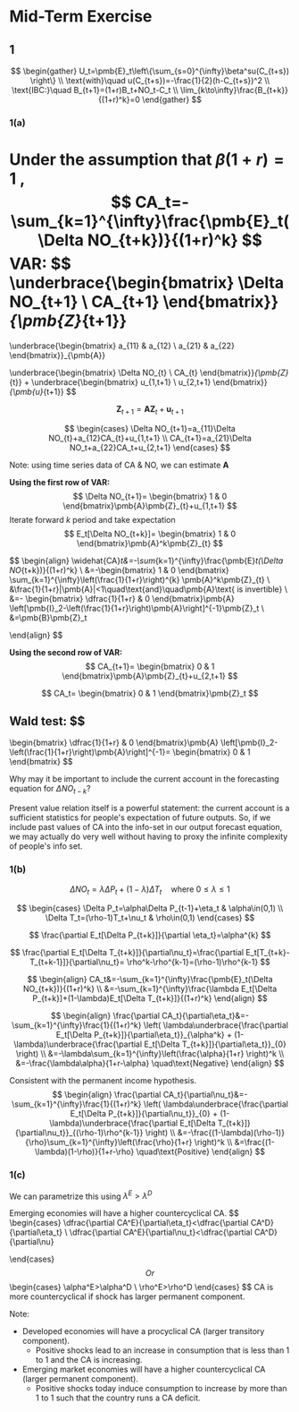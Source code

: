 # Mid-Term Exercise

## 1

$$
\begin{gather}
U_t=\pmb{E}_t\left\{\sum_{s=0}^{\infty}\beta^su(C_{t+s}) \right\} \\
\text{with}\quad u(C_{t+s})=-\frac{1}{2}(h-C_{t+s})^2 \\
\text{IBC:}\quad B_{t+1}=(1+r)B_t+NO_t-C_t \\
\lim_{k\to\infty}\frac{B_{t+k}}{(1+r)^k}=0
\end{gather}
$$

### 1(a)

Under the assumption that $\beta(1+r)=1$ ,
$$
CA_t=-\sum_{k=1}^{\infty}\frac{\pmb{E}_t(\Delta NO_{t+k})}{(1+r)^k}
$$
VAR:
$$
\underbrace{\begin{bmatrix}
\Delta NO_{t+1} \\
CA_{t+1}
\end{bmatrix}}_{\pmb{Z}_{t+1}}
=
\underbrace{\begin{bmatrix}
a_{11} & a_{12} \\
a_{21} & a_{22}
\end{bmatrix}}_{\pmb{A}}

\underbrace{\begin{bmatrix}
\Delta NO_{t} \\
CA_{t}
\end{bmatrix}}_{\pmb{Z}_{t}}
+
\underbrace{\begin{bmatrix}
u_{1,t+1} \\
u_{2,t+1}
\end{bmatrix}}_{\pmb{u}_{t+1}}
$$

$$
\pmb{Z}_{t+1}=\pmb{A}\pmb{Z}_{t}+\pmb{u}_{t+1}
$$

$$
\begin{cases}
\Delta NO_{t+1}=a_{11}\Delta NO_{t}+a_{12}CA_{t}+u_{1,t+1} \\
CA_{t+1}=a_{21}\Delta NO_t+a_{22}CA_t+u_{2,t+1}
\end{cases}
$$

Note: using time series data of CA & NO, we can estimate $\pmb{A}$ 

**Using the first row of VAR:**
$$
\Delta NO_{t+1}=
\begin{bmatrix}
1 & 0
\end{bmatrix}\pmb{A}\pmb{Z}_{t}+u_{1,t+1}
$$
Iterate forward $k$ period and take expectation
$$
E_t[\Delta NO_{t+k}]=
\begin{bmatrix}
1 & 0
\end{bmatrix}\pmb{A}^k\pmb{Z}_{t}
$$

$$
\begin{align}
\widehat{CA}_t&=-\sum_{k=1}^{\infty}\frac{\pmb{E}_t(\Delta NO_{t+k})}{(1+r)^k} \\
&=-\begin{bmatrix}
1 & 0
\end{bmatrix}
\sum_{k=1}^{\infty}\left(\frac{1}{1+r}\right)^{k}
\pmb{A}^k\pmb{Z}_{t} \\
&\frac{1}{1+r}|\pmb{A}|<1\quad\text{and}\quad\pmb{A}\text{ is invertible} \\
&=-
\begin{bmatrix}
\dfrac{1}{1+r} & 0
\end{bmatrix}\pmb{A}
\left[\pmb{I}_2-\left(\frac{1}{1+r}\right)\pmb{A}\right]^{-1}\pmb{Z}_t \\
&=\pmb{B}\pmb{Z}_t

\end{align}
$$

**Using the second row of VAR:**
$$
CA_{t+1}=
\begin{bmatrix}
0 & 1
\end{bmatrix}\pmb{A}\pmb{Z}_{t}+u_{2,t+1}
$$

$$
CA_t=
\begin{bmatrix}
0 & 1
\end{bmatrix}\pmb{Z}_t
$$

Wald test:
$$
-
\begin{bmatrix}
\dfrac{1}{1+r} & 0
\end{bmatrix}\pmb{A}
\left[\pmb{I}_2-\left(\frac{1}{1+r}\right)\pmb{A}\right]^{-1}=
\begin{bmatrix}
0 & 1
\end{bmatrix}
$$

Why may it be important to include the current account in the forecasting equation for $\Delta NO_{t-k}$?

Present value relation itself is a powerful statement: the current account is a sufficient statistics for people's expectation of future outputs. So, if we include past values of CA into the info-set in our output forecast equation, we may actually do very well without having to proxy the infinite complexity of people's info set.

### 1(b)

$$
\Delta NO_t=\lambda\Delta P_t+(1-\lambda)\Delta T_t\quad\text{where $0\leq\lambda\leq1$}
$$

$$
\begin{cases}
\Delta P_t=\alpha\Delta P_{t-1}+\eta_t & \alpha\in(0,1) \\
\Delta T_t=(\rho-1)T_t+\nu_t & \rho\in(0,1)
\end{cases}
$$

$$
\frac{\partial E_t[\Delta P_{t+k}]}{\partial \eta_t}=\alpha^{k}
$$

$$
\frac{\partial E_t[\Delta T_{t+k}]}{\partial\nu_t}=\frac{\partial E_t[T_{t+k}-T_{t+k-1}]}{\partial\nu_t}=
\rho^k-\rho^{k-1}=(\rho-1)\rho^{k-1}
$$

$$
\begin{align}
CA_t&=-\sum_{k=1}^{\infty}\frac{\pmb{E}_t(\Delta NO_{t+k})}{(1+r)^k} \\
&=-\sum_{k=1}^{\infty}\frac{\lambda E_t[\Delta P_{t+k}]+(1-\lambda)E_t[\Delta T_{t+k}]}{(1+r)^k}
\end{align}
$$

$$
\begin{align}
\frac{\partial CA_t}{\partial\eta_t}&=-\sum_{k=1}^{\infty}\frac{1}{(1+r)^k}
\left(
\lambda\underbrace{\frac{\partial E_t[\Delta P_{t+k}]}{\partial\eta_t}}_{\alpha^k}
+
(1-\lambda)\underbrace{\frac{\partial E_t[\Delta T_{t+k}]}{\partial\eta_t}}_{0}
\right) \\
&=-\lambda\sum_{k=1}^{\infty}\left(\frac{\alpha}{1+r} \right)^k \\
&=-\frac{\lambda\alpha}{1+r-\alpha}
\quad\text{Negative}
\end{align}
$$

Consistent with the permanent income hypothesis.
$$
\begin{align}
\frac{\partial CA_t}{\partial\nu_t}&=-\sum_{k=1}^{\infty}\frac{1}{(1+r)^k}
\left(
\lambda\underbrace{\frac{\partial E_t[\Delta P_{t+k}]}{\partial\nu_t}}_{0}
+
(1-\lambda)\underbrace{\frac{\partial E_t[\Delta T_{t+k}]}{\partial\nu_t}}_{(\rho-1)\rho^{k-1}}
\right) \\
&=-\frac{(1-\lambda)(\rho-1)}{\rho}\sum_{k=1}^{\infty}\left(\frac{\rho}{1+r} \right)^k \\
&=\frac{(1-\lambda)(1-\rho)}{1+r-\rho}
\quad\text{Positive}
\end{align}
$$

### 1(c)

We can parametrize this using $\lambda^E>\lambda^D$ 

Emerging economies will have a higher countercyclical CA.
$$
\begin{cases}
\dfrac{\partial CA^E}{\partial\eta_t}<\dfrac{\partial CA^D}{\partial\eta_t} \\
\dfrac{\partial CA^E}{\partial\nu_t}<\dfrac{\partial CA^D}{\partial\nu}

\end{cases}
$$
Or
$$
\begin{cases}
\alpha^E>\alpha^D \\
\rho^E>\rho^D
\end{cases}
$$
CA is more countercyclical if shock has larger permanent component.

Note:

* Developed economies will have a procyclical CA (larger transitory component).
  * Positive shocks lead to an increase in consumption that is less than 1 to 1 and the CA is increasing.
* Emerging market economies will have a higher countercyclical CA (larger permanent component).
  * Positive shocks today induce consumption to increase by more than 1 to 1 such that the country runs a CA deficit.

